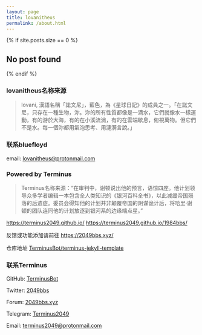 ```yaml
---
layout: page
title: lovanitheus
permalink: /about.html
---
```


{% if site.posts.size == 0 %}
  <h2>No post found</h2>
{% endif %}

### lovanitheus名称来源
> lovani, 漢語名稱「諾文尼」，藍色，為《星球日記》的成員之一。「在諾文尼，只存在一種生物，沵。沵的所有性質都像是一滴水，它們就像水一樣運動，有的游於大海，有的在小溪流淌，有的在雲端歇息，俯視萬物。但它們不是水。每一個沵都用氣泡思考、用漣漪言說。」

### 联系bluefloyd
email: lovanitheus@protonmail.com

### Powered by Terminus
> Terminus名称来源：“在审判中，谢顿说出他的预言，语惊四座。他计划领导众多学者编辑一本包含全人类知识的《银河百科全书》，以此减缓帝国殒落的后遗症。委员会得知他的计划并非颠覆帝国的阴谋诡计后，将哈里·谢顿的团队连同他的计划放逐到银河系的边缘端点星。”

https://terminus2049.github.io/
https://terminus2049.github.io/1984bbs/

反馈或功能添加请前往 <https://2049bbs.xyz/>

仓库地址 [TerminusBot/terminus-jekyll-template](https://github.com/TerminusBot/terminus-jekyll-template)

### 联系Terminus

GitHub: [TerminusBot](https://github.com/TerminusBot)

Twitter: [2049bbs](https://www.twitter.com/2049bbs)

Forum: [2049bbs.xyz](https://2049bbs.xyz)

Telegram: [Terminus2049](https://t.me/terminus_9402)

Email: terminus2049@protonmail.com
